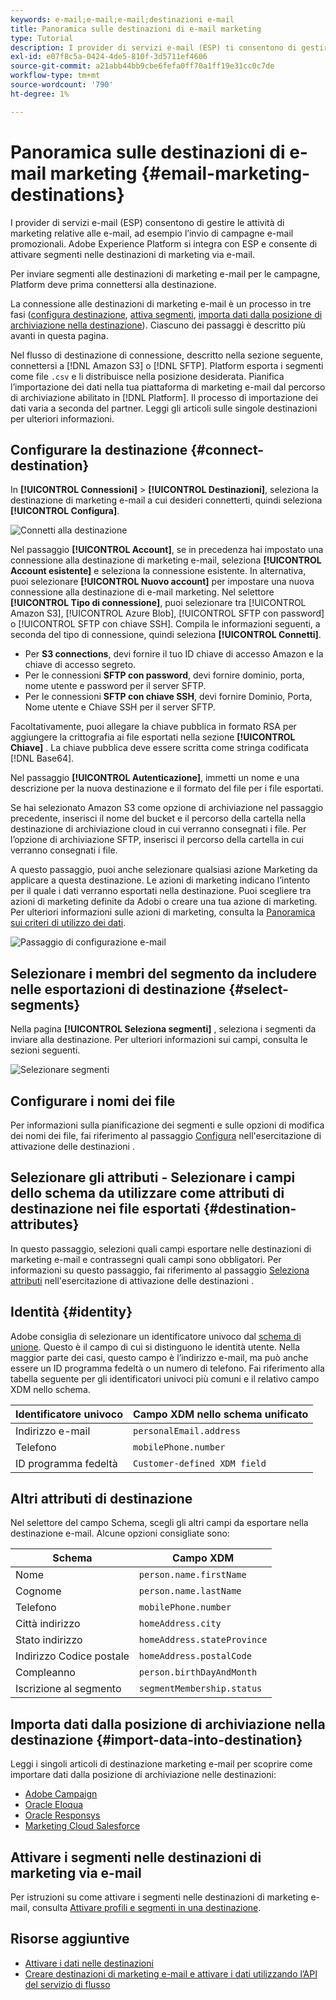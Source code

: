```yaml
---
keywords: e-mail;e-mail;e-mail;destinazioni e-mail
title: Panoramica sulle destinazioni di e-mail marketing
type: Tutorial
description: I provider di servizi e-mail (ESP) ti consentono di gestire le attività di marketing relative alle e-mail, ad esempio per l’invio di campagne e-mail promozionali.
exl-id: e07f8c5a-0424-4de5-810f-3d5711ef4606
source-git-commit: a21abb44bb9cbe6fefa0ff70a1ff19e31cc0c7de
workflow-type: tm+mt
source-wordcount: '790'
ht-degree: 1%

---
```


# Panoramica sulle destinazioni di e-mail marketing {#email-marketing-destinations}

I provider di servizi e-mail (ESP) consentono di gestire le attività di marketing relative alle e-mail, ad esempio l’invio di campagne e-mail promozionali. Adobe Experience Platform si integra con ESP e consente di attivare segmenti nelle destinazioni di marketing via e-mail.

Per inviare segmenti alle destinazioni di marketing e-mail per le campagne, Platform deve prima connettersi alla destinazione.

La connessione alle destinazioni di marketing e-mail è un processo in tre fasi ([configura destinazione](#connect-destination), [attiva segmenti](#select-segments), [importa dati dalla posizione di archiviazione nella destinazione](#import-data-into-destination)). Ciascuno dei passaggi è descritto più avanti in questa pagina.

Nel flusso di destinazione di connessione, descritto nella sezione seguente, connettersi a [!DNL Amazon S3] o [!DNL SFTP]. Platform esporta i segmenti come file `.csv` e li distribuisce nella posizione desiderata. Pianifica l’importazione dei dati nella tua piattaforma di marketing e-mail dal percorso di archiviazione abilitato in [!DNL Platform]. Il processo di importazione dei dati varia a seconda del partner. Leggi gli articoli sulle singole destinazioni per ulteriori informazioni.

## Configurare la destinazione {#connect-destination}

In **[!UICONTROL Connessioni]** > **[!UICONTROL Destinazioni]**, seleziona la destinazione di marketing e-mail a cui desideri connetterti, quindi seleziona **[!UICONTROL Configura]**.

![Connetti alla destinazione](../../assets/catalog/email-marketing/overview/connect-email-marketing.png)

Nel passaggio **[!UICONTROL Account]**, se in precedenza hai impostato una connessione alla destinazione di marketing e-mail, seleziona **[!UICONTROL Account esistente]** e seleziona la connessione esistente. In alternativa, puoi selezionare **[!UICONTROL Nuovo account]** per impostare una nuova connessione alla destinazione di e-mail marketing. Nel selettore **[!UICONTROL Tipo di connessione]**, puoi selezionare tra [!UICONTROL Amazon S3], [!UICONTROL Azure Blob], [!UICONTROL SFTP con password] o [!UICONTROL SFTP con chiave SSH]. Compila le informazioni seguenti, a seconda del tipo di connessione, quindi seleziona **[!UICONTROL Connetti]**.

- Per **S3 connections**, devi fornire il tuo ID chiave di accesso Amazon e la chiave di accesso segreto.
- Per le connessioni **SFTP con password**, devi fornire dominio, porta, nome utente e password per il server SFTP.
- Per le connessioni **SFTP con chiave SSH**, devi fornire Dominio, Porta, Nome utente e Chiave SSH per il server SFTP.

Facoltativamente, puoi allegare la chiave pubblica in formato RSA per aggiungere la crittografia ai file esportati nella sezione **[!UICONTROL Chiave]** . La chiave pubblica deve essere scritta come stringa codificata [!DNL Base64].

Nel passaggio **[!UICONTROL Autenticazione]**, immetti un nome e una descrizione per la nuova destinazione e il formato del file per i file esportati.

Se hai selezionato Amazon S3 come opzione di archiviazione nel passaggio precedente, inserisci il nome del bucket e il percorso della cartella nella destinazione di archiviazione cloud in cui verranno consegnati i file. Per l’opzione di archiviazione SFTP, inserisci il percorso della cartella in cui verranno consegnati i file.

A questo passaggio, puoi anche selezionare qualsiasi azione Marketing da applicare a questa destinazione. Le azioni di marketing indicano l’intento per il quale i dati verranno esportati nella destinazione. Puoi scegliere tra azioni di marketing definite da Adobi o creare una tua azione di marketing. Per ulteriori informazioni sulle azioni di marketing, consulta la [Panoramica sui criteri di utilizzo dei dati](../../../data-governance/policies/overview.md).

![Passaggio di configurazione e-mail](../../assets/catalog/email-marketing/overview/email-setup-step.png)

## Selezionare i membri del segmento da includere nelle esportazioni di destinazione {#select-segments}

Nella pagina **[!UICONTROL Seleziona segmenti]** , seleziona i segmenti da inviare alla destinazione. Per ulteriori informazioni sui campi, consulta le sezioni seguenti.

![Selezionare segmenti](../../assets/common/email-select-segments.png)

## Configurare i nomi dei file

Per informazioni sulla pianificazione dei segmenti e sulle opzioni di modifica dei nomi dei file, fai riferimento al passaggio [Configura](../../ui/activate-destinations.md#configure) nell&#39;esercitazione di attivazione delle destinazioni .

## Selezionare gli attributi - Selezionare i campi dello schema da utilizzare come attributi di destinazione nei file esportati {#destination-attributes}

In questo passaggio, selezioni quali campi esportare nelle destinazioni di marketing e-mail e contrassegni quali campi sono obbligatori.
Per informazioni su questo passaggio, fai riferimento al passaggio [Seleziona attributi](../../ui/activate-destinations.md#select-attributes) nell&#39;esercitazione di attivazione delle destinazioni .

## Identità {#identity}

Adobe consiglia di selezionare un identificatore univoco dal [schema di unione](../../../profile/home.md#profile-fragments-and-union-schemas). Questo è il campo di cui si distinguono le identità utente. Nella maggior parte dei casi, questo campo è l’indirizzo e-mail, ma può anche essere un ID programma fedeltà o un numero di telefono. Fai riferimento alla tabella seguente per gli identificatori univoci più comuni e il relativo campo XDM nello schema.

| Identificatore univoco | Campo XDM nello schema unificato |
----------------- | ---------------------------
| Indirizzo e-mail | `personalEmail.address` |
| Telefono | `mobilePhone.number` |
| ID programma fedeltà | `Customer-defined XDM field` |

## Altri attributi di destinazione

Nel selettore del campo Schema, scegli gli altri campi da esportare nella destinazione e-mail. Alcune opzioni consigliate sono:

| Schema | Campo XDM |
------ | ---------
| Nome | `person.name.firstName` |
| Cognome | `person.name.lastName` |
| Telefono | `mobilePhone.number` |
| Città indirizzo | `homeAddress.city` |
| Stato indirizzo | `homeAddress.stateProvince` |
| Indirizzo Codice postale | `homeAddress.postalCode` |
| Compleanno | `person.birthDayAndMonth` |
| Iscrizione al segmento | `segmentMembership.status` |

## Importa dati dalla posizione di archiviazione nella destinazione {#import-data-into-destination}

Leggi i singoli articoli di destinazione marketing e-mail per scoprire come importare dati dalla posizione di archiviazione nelle destinazioni:

- [Adobe Campaign](./adobe-campaign.md#import-data-into-campaign)
- [Oracle Eloqua](./oracle-eloqua.md#import-data-into-eloqua)
- [Oracle Responsys](./oracle-responsys.md#import-data-into-responsys)
- [Marketing Cloud Salesforce](./salesforce-marketing-cloud.md#import-data-into-salesforce)

## Attivare i segmenti nelle destinazioni di marketing via e-mail

Per istruzioni su come attivare i segmenti nelle destinazioni di marketing e-mail, consulta [Attivare profili e segmenti in una destinazione](../../ui/activate-destinations.md).

## Risorse aggiuntive

- [Attivare i dati nelle destinazioni](../../ui/activate-destinations.md)
- [Creare destinazioni di marketing e-mail e attivare i dati utilizzando l’API del servizio di flusso](../../api/email-marketing.md)
